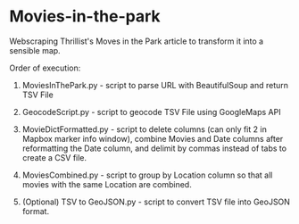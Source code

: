 # Movies-in-the-park
Webscraping Thrillist's Moves in the Park article to transform it into a sensible map.


Order of execution:

1. MoviesInThePark.py - script to parse URL with BeautifulSoup and return TSV File

2. GeocodeScript.py - script to geocode TSV File using GoogleMaps API

3. MovieDictFormatted.py - script to delete columns (can only fit 2 in Mapbox marker info window), combine Movies and Date columns after reformatting the Date column, and delimit by commas instead of tabs to create a CSV file.

4. MoviesCombined.py - script to group by Location column so that all movies with the same Location are combined.

5.  (Optional) TSV to GeoJSON.py - script to convert TSV file into GeoJSON format.

